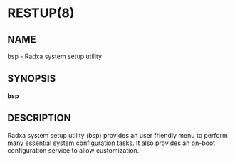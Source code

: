# RESTUP(8)

## NAME

bsp - Radxa system setup utility

## SYNOPSIS

**bsp**

## DESCRIPTION

Radxa system setup utility (bsp) provides an user friendly menu to
perform many essential system configuration tasks. It also provides
an on-boot configuration service to allow customization.
